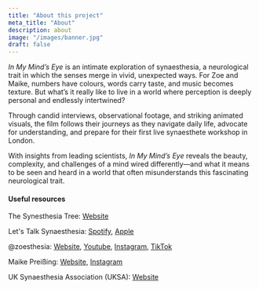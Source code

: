 ```yaml
---
title: "About this project"
meta_title: "About"
description: about
image: "/images/banner.jpg"
draft: false
---
```


*In My Mind’s Eye* is an intimate exploration of synaesthesia, a neurological trait in which the senses merge in vivid, unexpected ways. 
For Zoe and Maike, numbers have colours, words carry taste, and music becomes texture. But what’s it really like to live in a world where perception is deeply personal and endlessly intertwined?

Through candid interviews, observational footage, and striking animated visuals, the film follows their journeys as they navigate daily life, advocate for understanding, and prepare for their first live synaesthete workshop in London. 

With insights from leading scientists, *In My Mind’s Eye* reveals the beauty, complexity, and challenges of a mind wired differently—and what it means to be seen and heard in a world that often misunderstands this fascinating neurological trait.

#### Useful resources

The Synesthesia Tree:
[Website](https://www.thesynesthesiatree.com/)

Let's Talk Synaesthesia:
[Spotify](https://open.spotify.com/show/5nNVhDKe24Z12GjtFl0jVf),
[Apple](https://podcasts.apple.com/gb/podcast/lets-talk-synaesthesia/id1670183147)

@zoesthesia:
[Website](https://www.zoesthesia.com/),
[Youtube](https://www.youtube.com/@zoesthesia),
[Instagram](https://www.instagram.com/zoesthesia/),
[TikTok](https://www.tiktok.com/@zoesthesia?_t=8gDuS4puvDE&_r=1)

Maike Preißing:
[Website](https://www.maikepreissing.com/),
[Instagram](https://www.instagram.com/maikepreissing/)

UK Synaesthesia Association (UKSA):
[Website](https://uksynaesthesia.com/)
